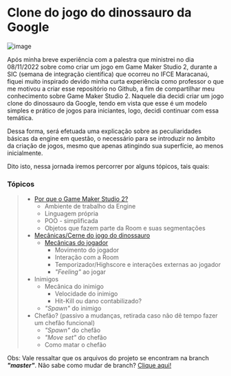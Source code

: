# **Clone do jogo do dinossauro da Google**

![image](https://user-images.githubusercontent.com/112759509/201800938-a19817d4-a784-413a-8bef-a162369c80d9.png)


Após minha breve experiência com a palestra que ministrei no dia 08/11/2022 sobre como criar um jogo em Game Maker Studio 2, durante a SIC (semana de integração científica) que ocorreu no IFCE Maracanaú, fiquei muito inspirado devido minha curta experiência como professor o que me motivou a criar esse repositório no Github, a fim de compartilhar meu conhecimento sobre Game Maker Studio 2. Naquele dia decidi criar um jogo clone do dinossauro da Google, tendo em vista que esse é um modelo simples e prático de jogos para iniciantes, logo, decidi continuar com essa temática. 

Dessa forma, será efetuada uma explicação sobre as peculiaridades básicas da engine em questão, o necessário para se introduzir no âmbito da criação de jogos, mesmo que apenas atingindo sua superfície, ao menos inicialmente.

Dito isto, nessa jornada iremos percorrer por alguns tópicos, tais quais:

### Tópicos

>- [Por que o Game Maker Studio 2?](PorqueGMS2.md)
>   - Ambiente de trabalho da Engine
>   - Linguagem própria
>   - POO - simplificada
>   - Objetos que fazem parte da Room e suas segmentações
>- [Mecânicas/Cerne do jogo do dinossauro](MecânicasDoJogo.md)
>   - [Mecânicas do jogador](IniciandoObjetoJogador.md)
>     - Movimento do jogador
>     - Interação com a Room
>     - Temporizador/Highscore e interações externas ao jogador
>     - *"Feeling"* ao jogar
>- Inimigos
>   - Mecânica do inimigo
>     - Velocidade do inimigo
>     - Hit-Kill ou dano contabilizado?
>   - *"Spawn"* do inimigo
> - Chefão? (passivo a mudanças, retirada caso não dê tempo fazer um chefão funcional)
>     - *"Spawn"* do chefão
>     - *"Move set"* do chefão
>     - Como matar o chefão

Obs: Vale ressaltar que os arquivos do projeto se encontram na branch ***"master"***. Não sabe como mudar de branch? 
[Clique aqui!](TrocadeBranch.md)
